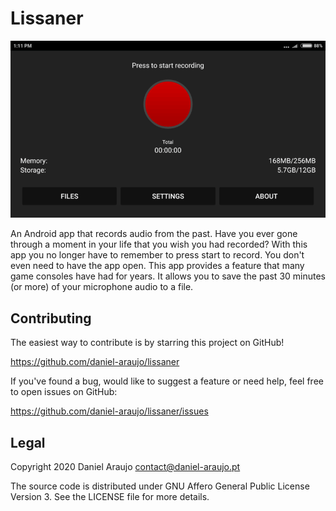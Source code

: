# Lissaner

![Preview](preview.gif)

An Android app that records audio from the past. Have you ever gone through a moment in your life
that you wish you had recorded? With this app you no longer have to remember to press start to
record. You don't even need to have the app open. This app provides a feature that many game
consoles have had for years. It allows you to save the past 30 minutes (or more) of your microphone
audio to a file.


## Contributing

The easiest way to contribute is by starring this project on GitHub!

https://github.com/daniel-araujo/lissaner

If you've found a bug, would like to suggest a feature or need help, feel free
to open issues on GitHub:

https://github.com/daniel-araujo/lissaner/issues


## Legal

Copyright 2020 Daniel Araujo <contact@daniel-araujo.pt>

The source code is distributed under GNU Affero General Public License Version
3. See the LICENSE file for more details.
